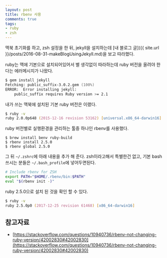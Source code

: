 ```yaml
---
layout: post
title: rbenv 사용
comments: true
tags:
- ruby
- zsh
---
```


맥북 초기화를 하고, zsh 설정을 한 뒤, jekyll을 설치하는데 [내 블로그 글]({{ site.url }}/posts/2016-08-31-makeBlogUsingJekyll.md)을 보고 따라했다. 

ruby는 맥에 기본으로 설치되어있어서 별 생각없이 따라하는데 ruby 버전을 올려야 한다는 에러메시지가 나왔다.
``` zsh
$ gem install jekyll
Fetching: public_suffix-3.0.2.gem (100%)
ERROR:  Error installing jekyll:
	public_suffix requires Ruby version >= 2.1
```

내가 쓰는 맥북에 설치된 기본 ruby 버전은 이랬다.
``` zsh
$ ruby -v
ruby 2.0.0p648 (2015-12-16 revision 53162) [universal.x86_64-darwin16]
```

ruby 버전별로 실행환경을 관리하는 툴중 하나인 rbenv를 사용했다.

```
$ brew install benv ruby-build
$ rbenv install 2.5.0
$ rbenv global 2.5.0
```

그 뒤 `~/.zshrc`에 아래 내용을 추가 해 준다. zsh이라고해서 특별한건 없고, 기본 bash 쓰시는 분들은 `~/.bash_profile`에 넣어두면된다.
``` zsh
# Include rbenv for ZSH
export PATH="$HOME/.rbenv/bin:$PATH"
eval "$(rbenv init -)"
```

ruby 2.5.0으로 설치 된 것을 확인 할 수 있다.

``` zsh
$ ruby -v
ruby 2.5.0p0 (2017-12-25 revision 61468) [x86_64-darwin16]
```


## **참고자료**
* [https://stackoverflow.com/questions/10940736/rbenv-not-changing-ruby-version/42002830#42002830](https://stackoverflow.com/questions/10940736/rbenv-not-changing-ruby-version/42002830#42002830)

